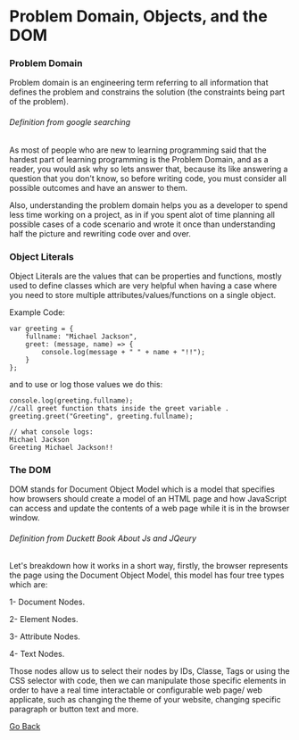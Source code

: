 # Problem Domain, Objects, and the DOM


### Problem Domain

Problem domain is an engineering term referring to all information that defines the problem and constrains the solution (the constraints being part of the problem).
###### _Definition from google searching_


As most of people who are new to learning programming said that the hardest part of learning programming is the Problem Domain, and as a reader, you would ask why so lets answer that, because its like answering a question that you don't know, so before writing code, you must consider all possible outcomes and have an answer to them.


Also, understanding the problem domain helps you as a developer to spend less time working on a project, as in if you spent alot of time planning all possible cases of a code scenario and wrote it once than understanding half the picture and rewriting code over and over.



### Object Literals

Object Literals are the values that can be properties and functions, mostly used to define classes which are very helpful when having a case where you need to store multiple attributes/values/functions on a single object.

Example Code:
```
var greeting = {
    fullname: "Michael Jackson",
    greet: (message, name) => {
        console.log(message + " " + name + "!!");
    }
};
```
and to use or log those values we do this:
```
console.log(greeting.fullname);
//call greet function thats inside the greet variable .
greeting.greet("Greeting", greeting.fullname);

// what console logs:
Michael Jackson
Greeting Michael Jackson!!
```

### The DOM

DOM stands for Document Object Model which is a model that specifies how browsers should create a model of an HTML page and how JavaScript can access and update the contents of a web page while it is in the browser window.
###### _Definition from Duckett Book About Js and JQeury_

Let's breakdown how it works in a short way, firstly, the browser represents the page using the Document Object Model, this model has four tree types which are:

1- Document Nodes.

2- Element Nodes.

3- Attribute Nodes.

4- Text Nodes.

Those nodes allow us to select their nodes by IDs, Classe, Tags or using the CSS selector with code, then we can manipulate those specific elements in order to have a real time interactable or configurable web page/ web applicate, such as changing the theme of your website, changing specific paragraph or button text and more.



[Go Back](https://musaabshalaldeh.github.io/reading-notes/)
